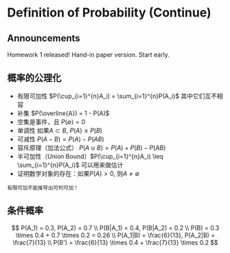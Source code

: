 # Definition of Probability (Continue)

## Announcements
Homework 1 released! Hand-in paper version. Start early.

## 概率的公理化
* 有限可加性 $P(\cup_{i=1}^{n}A_i) = \sum_{i=1}^{n}P(A_i)$ 其中它们互不相容
* 补集 $P(\overline{A}) = 1 - P(A)$
* 空集是事件，且 $P(\emptyset) = 0$
* 单调性 如果$A \subset B$, $P(A) \leq P(B)$
* 可减性 $P(A-B) = P(A) - P(AB)$
* 容斥原理（加法公式） $P(A\cup B) = P(A) + P(B) - P(AB)$
* 半可加性（Union Bound）$P(\cup_{i=1}^{n}A_i) \leq \sum_{i=1}^{n}P(A_i)$ 可以用来做估计
* 证明数学对象的存在：如果$P(A) > 0$, 则$A\neq \emptyset$

`有限可加不能推导出可列可加！`

## 条件概率
$$
P(A_1) = 0.3, P(A_2) = 0.7 \\
P(B|A_1) = 0.4, P(B|A_2) = 0.2 \\
P(B) = 0.3 \times 0.4 + 0.7 \times 0.2 = 0.26 \\
P(A_1|B) = \frac{6}{13}, P(A_2|B) = \frac{7}{13} \\
P(B') = \frac{6}{13} \times 0.4 + \frac{7}{13} \times 0.2
$$